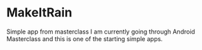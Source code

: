 # MakeItRain
Simple app from masterclass
I am currently going through Android Masterclass and this is one of the starting simple apps.
